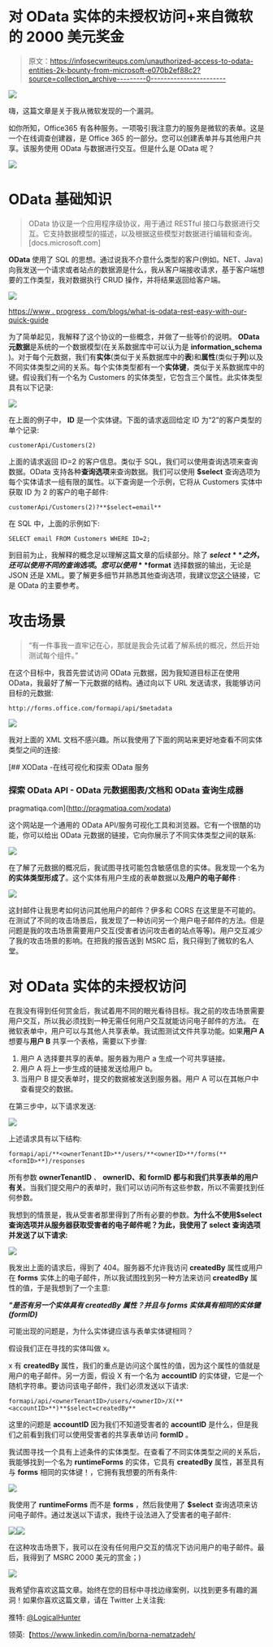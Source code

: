 # 对 OData 实体的未授权访问+来自微软的 2000 美元奖金

> 原文：<https://infosecwriteups.com/unauthorized-access-to-odata-entities-2k-bounty-from-microsoft-e070b2ef88c2?source=collection_archive---------0----------------------->

![](img/5ab46ca97c6d7f05e18d4c440df90e35.png)

嗨，这篇文章是关于我从微软发现的一个漏洞。

如你所知，Office365 有各种服务。一项吸引我注意力的服务是微软的表单。这是一个在线调查创建器，是 Office 365 的一部分。您可以创建表单并与其他用户共享。该服务使用 OData 与数据进行交互。但是什么是 OData 呢？

![](img/1c3e6e81f9a8fe80e72577debff5bd42.png)

# OData 基础知识

> OData 协议是一个应用程序级协议，用于通过 RESTful 接口与数据进行交互。它支持数据模型的描述，以及根据这些模型对数据进行编辑和查询。[docs.microsoft.com]

**OData** 使用了 SQL 的思想。通过说我不介意什么类型的客户(例如。NET、Java)向我发送一个请求或者站点的数据源是什么，我从客户端接收请求，基于客户端想要的工作类型，我对数据执行 CRUD 操作，并将结果返回给客户端。

![](img/7d18e7c1da1ac5507d5edab7b6bbe652.png)

[https://www . progress . com/blogs/what-is-odata-rest-easy-with-our-quick-guide](https://www.progress.com/blogs/what-is-odata-rest-easy-with-our-quick-guide)

为了简单起见，我解释了这个协议的一些概念，并做了一些等价的说明。 **OData 元数据**是系统的一个数据模型(在关系数据库中可以认为是 **information_schema** )。对于每个元数据，我们有**实体**(类似于关系数据库中的**表**)和**属性**(类似于**列**)以及不同实体类型之间的关系。每个实体类型都有一个**实体键**，类似于关系数据库中的键。假设我们有一个名为 Customers 的实体类型，它包含三个属性。此实体类型具有以下记录:

![](img/b44ccc2893bf6d2a870eae913ee27547.png)

在上面的例子中， **ID** 是一个实体键。下面的请求返回给定 ID 为“2”的客户类型的单个记录:

```
customerApi/Customers(2)
```

上面的请求返回 ID=2 的客户信息。类似于 SQL，我们可以使用查询选项来查询数据。OData 支持各种**查询选项**来查询数据。我们可以使用 **$select** 查询选项为每个实体请求一组有限的属性。以下查询是一个示例，它将从 Customers 实体中获取 ID 为 2 的客户的电子邮件:

```
customerApi/Customers(2)?**$select=email**
```

在 SQL 中，上面的示例如下:

```
SELECT email FROM Customers WHERE ID=2;
```

到目前为止，我解释的概念足以理解这篇文章的后续部分。除了 **$select** 之外，还可以使用不同的查询选项。您可以使用 **$format** 选择数据的输出，无论是 JSON 还是 XML。要了解更多细节并熟悉其他查询选项，我建议您[这个](http://odata.org)链接，它是 OData 的主要参考。

# 攻击场景

> “有一件事我一直牢记在心，那就是我会先试着了解系统的概况，然后开始测试每个组件。”

在这个目标中，我首先尝试访问 OData 元数据，因为我知道目标正在使用 OData，我最好了解一下元数据的结构。通过向以下 URL 发送请求，我能够访问目标的元数据:

```
http://forms.office.com/formapi/api/$metadata
```

![](img/e814a4bef48a92b8c5413cde05a7b401.png)

我对上面的 XML 文档不感兴趣。所以我使用了下面的网站来更好地查看不同实体类型之间的连接:

 [## XOData -在线可视化和探索 OData 服务

### 探索 OData API - OData 元数据图表/文档和 OData 查询生成器

pragmatiqa.com](http://pragmatiqa.com/xodata) 

这个网站是一个通用的 OData API/服务可视化工具和浏览器。它有一个很酷的功能，你可以给出 OData 元数据的链接，它向你展示了不同实体类型之间的联系:

![](img/b7e42d65b47db87f92259ae415a849c7.png)

在了解了元数据的概况后，我试图寻找可能包含敏感信息的实体。我发现一个名为**的实体类型形成了**。这个实体有用户生成的表单数据以及**用户的电子邮件** : ‌

![](img/4707d5127e3581696bb9955a4771aefb.png)

这封邮件让我思考如何访问其他用户的邮件？伊多和 CORS 在这里是不可能的。在测试了不同的攻击场景后，我发现了一种访问另一个用户电子邮件的方法。但是问题是我的攻击场景需要用户交互(受害者访问攻击者的站点等等)。用户交互减少了我的攻击场景的影响。在把我的报告送到 MSRC 后，我只得到了微软的名人堂。

# **对 OData 实体的未授权访问**

在我没有得到任何赏金后，我试着用不同的眼光看待目标。我之前的攻击场景需要用户交互，所以我必须找到一种无需任何用户交互就能访问电子邮件的方法。
在微软表单中，用户可以与其他人共享表单。我试图测试文件共享功能。如果**用户 A** 想要与**用户 B** 共享一个表格，需要以下步骤:

1.  用户 A 选择要共享的表单。服务器为用户 a 生成一个可共享链接。
2.  用户 A 将上一步生成的链接发送给用户 b。
3.  当用户 B 提交表单时，提交的数据被发送到服务器。用户 A 可以在其帐户中查看提交的数据。

在第三步中，以下请求发送:

![](img/7213b6f59e158940ce8840b5a83a8905.png)

上述请求具有以下结构:

```
formapi/api/**<ownerTenantID>**/users/**<ownerID>**/forms(**<formID>**)/responses
```

所有参数 **ownerTenantID** 、 **ownerID、**和 **‌formID** 都与和我们共享表单的用户**有关**。当我们提交用户的表单时，我们可以访问所有这些参数，所以不需要找到任何参数。

我想到的情景是，我从受害者那里得到了所有必要的参数。**为什么不使用$select 查询选项并从服务器获取受害者的电子邮件呢？为此，我使用了 select 查询选项并发送了以下请求:**

![](img/f8ae16d8d8ff8af6bf9f9ae510f24dfe.png)

我发出上面的请求后，得到了 404。服务器不允许我访问 **createdBy** 属性或用户在 **forms** 实体上的电子邮件，所以我试图找到另一种方法来访问 **createdBy** 属性的值，于是我想到了一个主意:

***"是否有另一个实体具有 createdBy 属性？并且与 forms 实体具有相同的实体键(formID)***

可能出现的问题是，为什么实体键应该与表单实体键相同？

假设我们正在寻找的实体叫做 x。

x 有 **createdBy** 属性，我们的重点是访问这个属性的值，因为这个属性的值就是用户的电子邮件。另一方面，假设 X 有一个名为 **accountID** 的实体键，它是一个随机字符串。要访问该电子邮件，我们必须发送以下请求:

```
formapi/api/<ownerTenantID>/users/<ownerID>/X(**<accountID>**)**$select=createdBy**
```

这里的问题是 **accountID** 因为我们不知道受害者的 **accountID** 是什么，但是我们之前看到我们可以使用受害者的共享表单访问 **formID** 。

我试图寻找一个具有上述条件的实体类型。在查看了不同实体类型之间的关系后，我能够找到一个名为 **runtimeForms** 的实体，它具有 **createdBy** 属性，甚至具有与 **forms** 相同的实体键！，它拥有我想要的所有条件:

![](img/7af6352fbbd1c8c6ac30583c745fdc1e.png)

我使用了 **runtimeForms** 而不是 **forms** ，然后我使用了 **$select** 查询选项来访问电子邮件。通过发送以下请求，我终于设法进入了受害者的电子邮件:

![](img/81bee9d860bcb3817dd510005a243dcd.png)![](img/d023321852e79a9b6814145dc5cf6d61.png)

在这种攻击场景下，我可以在没有任何用户交互的情况下访问用户的电子邮件。最后，我得到了 MSRC 2000 美元的赏金；)

![](img/cbddfc3750d2692faf5aba1abba706c9.png)

我希望你喜欢这篇文章。始终在您的目标中寻找边缘案例，以找到更多有趣的漏洞！如果你喜欢这篇文章，请在 Twitter 上关注我:

推特: [@LogicalHunter](https://twitter.com/LogicalHunter)

领英:【https://www.linkedin.com/in/borna-nematzadeh/ 
